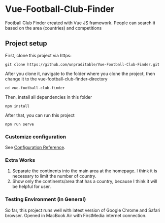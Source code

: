 # Vue-Football-Club-Finder
Football Club Finder created with Vue JS framework. People can search it based on the area (countries) and competitions

## Project setup
First, clone this project via https:
```
git clone https://github.com/unpraditable/Vue-Football-Club-Finder.git
```
After you clone it, navigate to the folder where you clone the project, then change it to the vue-football-club-finder-directory
```
cd vue-football-club-finder
```

Then, install all dependencies in this folder
```
npm install
```

After that, you can run this project
```
npm run serve
```

### Customize configuration
See [Configuration Reference](https://cli.vuejs.org/config/).

### Extra Works
1. Separate the continents into the main area at the homepage. I think it is necessary to limit the number of country.
2. Show only the continents/area that has a country, because I think it will be helpful for user.

### Testing Environment (in General)
So far, this project runs well with latest version of Google Chrome and Safari browser. Opened in MacBook Air with FirstMedia internet connection.